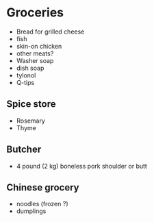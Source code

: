 # Groceries

- Bread for grilled cheese
- fish
- skin-on chicken
- other meats?
- Washer soap
- dish soap
- tylonol
- Q-tips

## Spice store

- Rosemary
- Thyme

## Butcher

- 4 pound (2 kg) boneless pork shoulder or butt

## Chinese grocery

- noodles (frozen ?)
- dumplings
